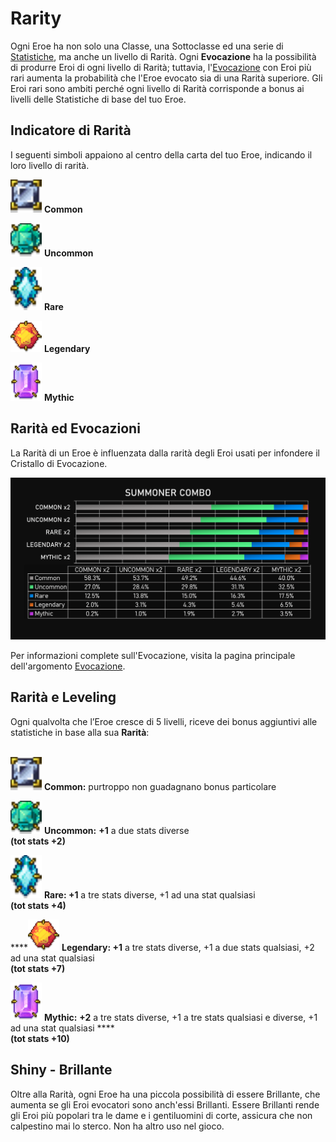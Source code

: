 # Rarity

Ogni Eroe ha non solo una Classe, una Sottoclasse ed una serie di [Statistiche](stats.md), ma anche un livello di Rarità. Ogni **Evocazione** ha la possibilità di produrre Eroi di ogni livello di Rarità; tuttavia, l'[Evocazione](summoning.md) con Eroi più rari aumenta la probabilità che l'Eroe evocato sia di una Rarità superiore. Gli Eroi rari sono ambiti perché ogni livello di Rarità corrisponde a bonus ai livelli delle Statistiche di base del tuo Eroe.

## Indicatore di Rarità

I seguenti simboli appaiono al centro della carta del tuo Eroe, indicando il loro livello di rarità.

![](<../../../.gitbook/assets/common gem 1.png>) **Common**

&#x20;![](<../../../.gitbook/assets/uncommon gem 1.png>) **Uncommon**

![](<../../../.gitbook/assets/rare gem 1.png>) **Rare**

![](<../../../.gitbook/assets/legendary gem 1.png>) **Legendary**

![](<../../../.gitbook/assets/mythic gem 1.png>) **Mythic**

## Rarità ed Evocazioni

La Rarità di un Eroe è influenzata dalla rarità degli Eroi usati per infondere il Cristallo di Evocazione.

![Summoning Rarity](<../../../.gitbook/assets/Summoner Combo.png>)

Per informazioni complete sull'Evocazione, visita la pagina principale dell'argomento [Evocazione](summoning.md).

## Rarità e Leveling

Ogni qualvolta che l’Eroe cresce di 5 livelli, riceve dei bonus aggiuntivi alle statistiche in base alla sua **Rarità**:

\
![](<../../../.gitbook/assets/image (1) (1) (1) (1).png>)      **Common:** purtroppo non guadagnano bonus particolare

![](<../../../.gitbook/assets/image (2) (1) (1) (1) (1).png>)     **Uncommon:** **+1** a due stats diverse\
**(tot stats +2)**

![](<../../../.gitbook/assets/image (3) (1) (1).png>)     **Rare: +1** a tre stats diverse, +1 ad una stat qualsiasi\
**(tot stats +4)**

****![](<../../../.gitbook/assets/image (4) (1).png>)     **Legendary: +1** a tre stats diverse, +1 a due stats qualsiasi, +2 ad una stat qualsiasi\
**(tot stats +7)**

![](<../../../.gitbook/assets/image (1) (1) (1) (1) (1) (1).png>)     **Mythic:** **+2** a tre stats diverse, +1 a tre stats qualsiasi e diverse, +1 ad una stat qualsiasi **** \
**(tot stats +10)**

## Shiny - Brillante

Oltre alla Rarità, ogni Eroe ha una piccola possibilità di essere Brillante, che aumenta se gli Eroi evocatori sono anch'essi Brillanti. Essere Brillanti rende gli Eroi più popolari tra le dame e i gentiluomini di corte, assicura che non calpestino mai lo sterco. Non ha altro uso nel gioco.
